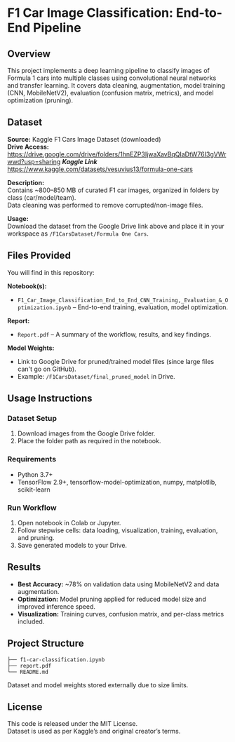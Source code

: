 # F1 Car Image Classification: End-to-End Pipeline

## Overview
This project implements a deep learning pipeline to classify images of Formula 1 cars into multiple classes using convolutional neural networks and transfer learning.
It covers data cleaning, augmentation, model training (CNN, MobileNetV2), evaluation (confusion matrix, metrics), and model optimization (pruning).

## Dataset
**Source:** Kaggle F1 Cars Image Dataset (downloaded)  
**Drive Access:** https://drive.google.com/drive/folders/1hnEZP3IjwaXavBqQIaDtW76I3gVWrwwd?usp=sharing 
***Kaggle Link*** https://www.kaggle.com/datasets/vesuvius13/formula-one-cars

**Description:**  
Contains ~800–850 MB of curated F1 car images, organized in folders by class (car/model/team).  
Data cleaning was performed to remove corrupted/non-image files.

**Usage:**  
Download the dataset from the Google Drive link above and place it in your workspace as `/F1CarsDataset/Formula One Cars`.

## Files Provided
You will find in this repository:

**Notebook(s):**
- `F1_Car_Image_Classification_End_to_End_CNN_Training,_Evaluation_&_Optimization.ipynb` – End-to-end training, evaluation, model optimization.

**Report:**
- `Report.pdf` – A summary of the workflow, results, and key findings.

**Model Weights:**
- Link to Google Drive for pruned/trained model files (since large files can't go on GitHub).
- Example: `/F1CarsDataset/final_pruned_model` in Drive.

## Usage Instructions

### Dataset Setup
1. Download images from the Google Drive folder.
2. Place the folder path as required in the notebook.

### Requirements
- Python 3.7+
- TensorFlow 2.9+, tensorflow-model-optimization, numpy, matplotlib, scikit-learn


### Run Workflow
1. Open notebook in Colab or Jupyter.
2. Follow stepwise cells: data loading, visualization, training, evaluation, and pruning.
3. Save generated models to your Drive.

## Results
- **Best Accuracy:** ~78% on validation data using MobileNetV2 and data augmentation.
- **Optimization:** Model pruning applied for reduced model size and improved inference speed.
- **Visualization:** Training curves, confusion matrix, and per-class metrics included.

## Project Structure
```
├── f1-car-classification.ipynb
├── report.pdf
└── README.md
```
Dataset and model weights stored externally due to size limits.



## License
This code is released under the MIT License.  
Dataset is used as per Kaggle’s and original creator’s terms.
